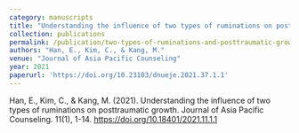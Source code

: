 ```yaml
---
category: manuscripts
title: "Understanding the influence of two types of ruminations on posttraumatic growth"
collection: publications
permalink: /publication/two-types-of-ruminations-and-posttraumatic-growth/
authors: "Han, E., Kim, C., & Kang, M."
venue: "Journal of Asia Pacific Counseling"
year: 2021
paperurl: 'https://doi.org/10.23103/dnueje.2021.37.1.1'
---
```


Han, E., Kim, C., & Kang, M. (2021). Understanding the influence of two types of ruminations on posttraumatic growth. Journal of Asia Pacific Counseling. 11(1), 1-14. https://doi.org/10.18401/2021.11.1.1
